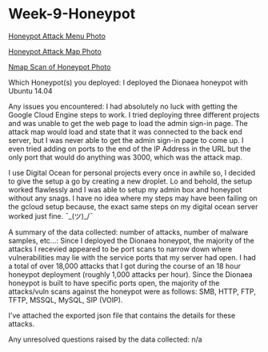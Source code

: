 # Week-9-Honeypot

[Honeypot Attack Menu Photo](https://imgur.com/a/3CAuFBj)

[Honeypot Attack Map Photo](https://imgur.com/a/Eq8N5Fk)

[Nmap Scan of Honeypot Photo](https://imgur.com/a/tvhWb5d)

Which Honeypot(s) you deployed: I deployed the Dionaea honeypot with Ubuntu 14.04

Any issues you encountered: I had absolutely no luck with getting the Google Cloud Engine steps to work. I tried deploying three different projects and was unable to get the web page to load the admin sign-in page. The attack map would load and state that it was connected to the back end server, but I was never able to get the admin sign-in page to come up. I even tried adding on ports to the end of the IP Address in the URL but the only port that would do anything was 3000, which was the attack map.

I use Digital Ocean for personal projects every once in awhile so, I decided to give the setup a go by creating a new droplet. Lo and behold, the setup worked flawlessly and I was able to setup my admin box and honeypot without any snags. I have no idea where my steps may have been failing on the gcloud setup because, the exact same steps on my digital ocean server worked just fine. ¯\_(ツ)_/¯

A summary of the data collected: number of attacks, number of malware samples, etc...: Since I deployed the Dionaea honeypot, the majority of the attacks I recevied appeared to be port scans to narrow down where vulnerabilities may lie with the service ports that my server had open. I had a total of over 18,000 attacks that I got during the course of an 18 hour honeypot deployment (roughly 1,000 attacks per hour). Since the Dionaea honeypot is built to have specific ports open, the majority of the attacks/vuln scans against the honeypot were as follows: SMB, HTTP, FTP, TFTP, MSSQL, MySQL, SIP (VOIP).

I've attached the exported json file that contains the details for these attacks. 

Any unresolved questions raised by the data collected: n/a
